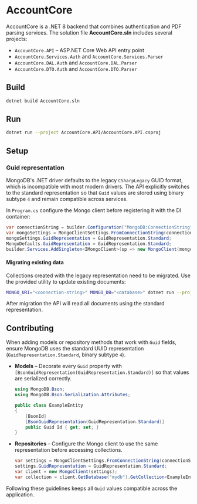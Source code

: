 # AccountCore

AccountCore is a .NET 8 backend that combines authentication and PDF parsing services.
The solution file **AccountCore.sln** includes several projects:

- `AccountCore.API` – ASP.NET Core Web API entry point
- `AccountCore.Services.Auth` and `AccountCore.Services.Parser`
- `AccountCore.DAL.Auth` and `AccountCore.DAL.Parser`
- `AccountCore.DTO.Auth` and `AccountCore.DTO.Parser`

## Build

```bash
dotnet build AccountCore.sln
```

## Run

```bash
dotnet run --project AccountCore.API/AccountCore.API.csproj
```

## Setup

### Guid representation

MongoDB's .NET driver defaults to the legacy `CSharpLegacy` GUID format, which is
incompatible with most modern drivers. The API explicitly switches to the standard
representation so that `Guid` values are stored using binary subtype `4` and remain
compatible across services.

In `Program.cs` configure the Mongo client before registering it with the DI container:

```csharp
var connectionString = builder.Configuration["MongoDB:ConnectionString"] ?? "mongodb://localhost:27017";
var mongoSettings = MongoClientSettings.FromConnectionString(connectionString);
mongoSettings.GuidRepresentation = GuidRepresentation.Standard;
MongoDefaults.GuidRepresentation = GuidRepresentation.Standard;
builder.Services.AddSingleton<IMongoClient>(sp => new MongoClient(mongoSettings));
```

#### Migrating existing data

Collections created with the legacy representation need to be migrated. Use the
provided utility to update existing documents:

```bash
MONGO_URI="<connection-string>" MONGO_DB="<database>" dotnet run --project AccountCore.Migrations/AccountCore.Migrations.csproj
```

After migration the API will read all documents using the standard representation.

## Contributing

When adding models or repository methods that work with `Guid` fields, ensure MongoDB
uses the standard UUID representation (`GuidRepresentation.Standard`, binary subtype
`4`).

- **Models** – Decorate every `Guid` property with
  `[BsonGuidRepresentation(GuidRepresentation.Standard)]` so that values are
  serialized correctly.

  ```csharp
  using MongoDB.Bson;
  using MongoDB.Bson.Serialization.Attributes;

  public class ExampleEntity
  {
      [BsonId]
      [BsonGuidRepresentation(GuidRepresentation.Standard)]
      public Guid Id { get; set; }
  }
  ```

- **Repositories** – Configure the Mongo client to use the same representation before
  accessing collections.

  ```csharp
  var settings = MongoClientSettings.FromConnectionString(connectionString);
  settings.GuidRepresentation = GuidRepresentation.Standard;
  var client = new MongoClient(settings);
  var collection = client.GetDatabase("mydb").GetCollection<ExampleEntity>("entities");
  ```

Following these guidelines keeps all `Guid` values compatible across the application.
